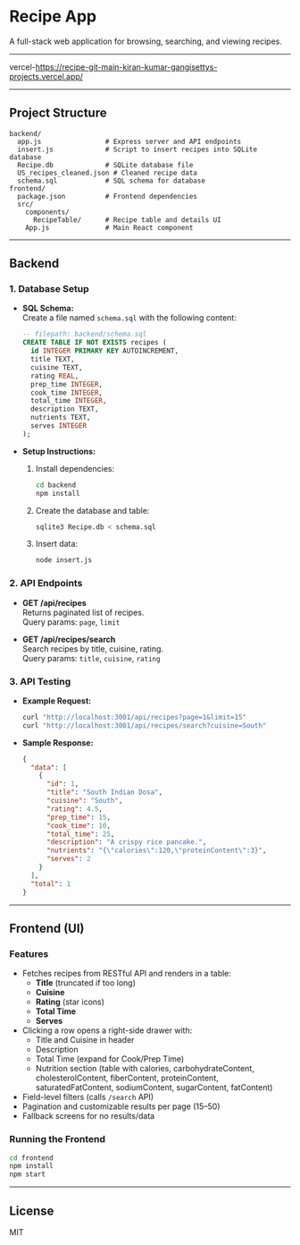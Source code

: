 # Recipe App

A full-stack web application for browsing, searching, and viewing recipes.

---

vercel-https://recipe-git-main-kiran-kumar-gangisettys-projects.vercel.app/

---

## Project Structure

```
backend/
  app.js                # Express server and API endpoints
  insert.js             # Script to insert recipes into SQLite database
  Recipe.db             # SQLite database file
  US_recipes_cleaned.json # Cleaned recipe data
  schema.sql            # SQL schema for database
frontend/
  package.json          # Frontend dependencies
  src/
    components/
      RecipeTable/      # Recipe table and details UI
    App.js              # Main React component
```

---

## Backend

### 1. Database Setup

- **SQL Schema:**  
  Create a file named `schema.sql` with the following content:

    ````sql
    -- filepath: backend/schema.sql
    CREATE TABLE IF NOT EXISTS recipes (
      id INTEGER PRIMARY KEY AUTOINCREMENT,
      title TEXT,
      cuisine TEXT,
      rating REAL,
      prep_time INTEGER,
      cook_time INTEGER,
      total_time INTEGER,
      description TEXT,
      nutrients TEXT,
      serves INTEGER
    );
    ````

- **Setup Instructions:**
  1. Install dependencies:
      ```sh
      cd backend
      npm install
      ```
  2. Create the database and table:
      ```sh
      sqlite3 Recipe.db < schema.sql
      ```
  3. Insert data:
      ```sh
      node insert.js
      ```

### 2. API Endpoints

- **GET /api/recipes**  
  Returns paginated list of recipes.  
  Query params: `page`, `limit`

- **GET /api/recipes/search**  
  Search recipes by title, cuisine, rating.  
  Query params: `title`, `cuisine`, `rating`

### 3. API Testing

- **Example Request:**
    ```sh
    curl "http://localhost:3001/api/recipes?page=1&limit=15"
    curl "http://localhost:3001/api/recipes/search?cuisine=South"
    ```

- **Sample Response:**
    ```json
    {
      "data": [
        {
          "id": 1,
          "title": "South Indian Dosa",
          "cuisine": "South",
          "rating": 4.5,
          "prep_time": 15,
          "cook_time": 10,
          "total_time": 25,
          "description": "A crispy rice pancake.",
          "nutrients": "{\"calories\":120,\"proteinContent\":3}",
          "serves": 2
        }
      ],
      "total": 1
    }
    ```

---

## Frontend (UI)

### Features

- Fetches recipes from RESTful API and renders in a table:
  - **Title** (truncated if too long)
  - **Cuisine**
  - **Rating** (star icons)
  - **Total Time**
  - **Serves**
- Clicking a row opens a right-side drawer with:
  - Title and Cuisine in header
  - Description
  - Total Time (expand for Cook/Prep Time)
  - Nutrition section (table with calories, carbohydrateContent, cholesterolContent, fiberContent, proteinContent, saturatedFatContent, sodiumContent, sugarContent, fatContent)
- Field-level filters (calls `/search` API)
- Pagination and customizable results per page (15–50)
- Fallback screens for no results/data

### Running the Frontend

```sh
cd frontend
npm install
npm start
```

---

## License
MIT